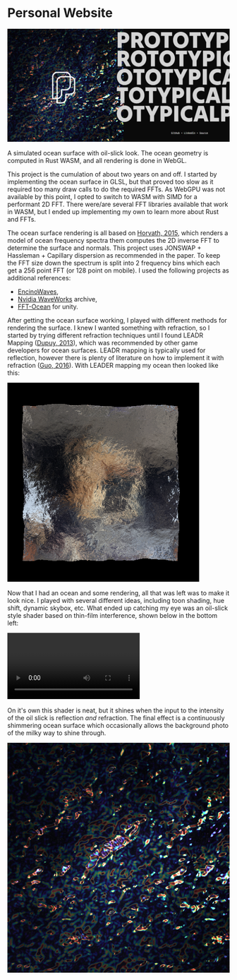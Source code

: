 # Personal Website

![A screenshot of my personal website. The website frame is split in half, the left half shows a simulated oil slick ocean with a P logo in the middle and the right half reads PROTOTYPICALPRO.](readme/landing.png)

A simulated ocean surface with oil-slick look. The ocean geometry is computed in Rust WASM, and all rendering is done in WebGL.

This project is the cumulation of about two years on and off. I started by implementing the ocean surface in GLSL, but that proved too slow as it required too many draw calls to do the required FFTs. As WebGPU was not available by this point, I opted to switch to WASM with SIMD for a performant 2D FFT. There were/are several FFT libraries available that work in WASM, but I ended up implementing my own to learn more about Rust and FFTs.

The ocean surface rendering is all based on [Horvath, 2015](https://dl.acm.org/doi/10.1145/2791261.2791267), which renders a model of ocean frequency spectra them computes the 2D inverse FFT to determine the surface and normals. This project uses JONSWAP + Hassleman + Capillary dispersion as recommended in the paper. To keep the FFT size down the spectrum is split into 2 frequency bins which each get a 256 point FFT (or 128 point on mobile). I used the following projects as additional references:

- [EncinoWaves](https://github.com/blackencino/EncinoWaves),
- [Nvidia WaveWorks](https://github.com/NVIDIAGameWorks/WaveWorks_Archive) archive,
- [FFT-Ocean](https://github.com/gasgiant/FFT-Ocean) for unity.

After getting the ocean surface working, I played with different methods for rendering the surface. I knew I wanted something with refraction, so I started by trying different refraction techniques until I found LEADR Mapping ([Dupuy, 2013](https://dl.acm.org/doi/10.1145/2508363.2508422)), which was recommended by other game developers for ocean surfaces. LEADR mapping is typically used for reflection, however there is plenty of literature on how to implement it with refraction ([Guo, 2016](https://dl.acm.org/doi/abs/10.1007/s00371-015-1141-8)). With LEADER mapping my ocean then looked like this:

![My first working ocean surface, with a simple refraction algorithm showing the cat underneath the waves.](readme/basicsurface.png)

Now that I had an ocean and some rendering, all that was left was to make it look nice. I played with several different ideas, including toon shading, hue shift, dynamic skybox, etc. What ended up catching my eye was an oil-slick style shader based on thin-film interference, shown below in the bottom left:

<video controls src="readme/wavesnew.mp4" title="4 Rendering Ideas for Waved"></video>

On it's own this shader is neat, but it shines when the input to the intensity of the oil slick is reflection _and_ refraction. The final effect is a continuously shimmering ocean surface which occasionally allows the background photo of the milky way to shine through.

![The final ocean surface, showing shimmering blue waves](readme/waves.png)
